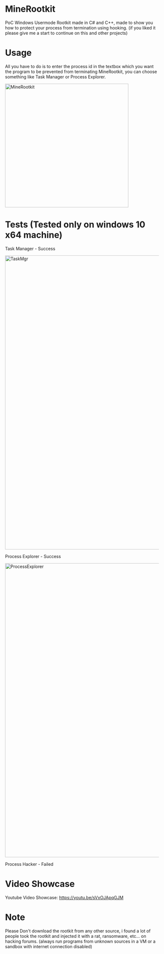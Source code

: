 # MineRootkit
PoC Windows Usermode Rootkit made in C# and C++, made to show you how to protect your process from termination using hooking. (if you liked it please give me a start to continue on this and other projects)
# Usage
All you have to do is to enter the process id in the textbox which you want the program to be prevented from terminating MineRootkit, you can choose something like Task Manager or Process Explorer.

<img width="404" alt="MineRootkit" src="https://user-images.githubusercontent.com/90452585/141402279-bbdf9380-f6ae-45c8-b338-be5e3a4e9fd9.PNG">

# Tests (Tested only on windows 10 x64 machine)
Task Manager - Success

<img width="960" alt="TaskMgr" src="https://user-images.githubusercontent.com/90452585/141400756-3945746b-aa43-4cd3-9303-883ec93b3b88.png">

Process Explorer - Success

<img width="960" alt="ProcessExplorer" src="https://user-images.githubusercontent.com/90452585/141400804-e8c2144f-3d1d-43af-98bf-ffcc93397df5.PNG">

Process Hacker - Failed
# Video Showcase
Youtube Video Showcase: https://youtu.be/sVxOJApqGJM
# Note
Please Don't download the rootkit from any other source, i found a lot of people took the rootkit and injected it with a rat, ransomware, etc... on hacking forums. (always run programs from unknown sources in a VM or a sandbox with internet connection disabled)
